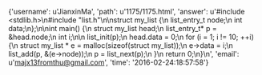 {'username': u'JianxinMa', 'path': u'1175/1175.html', 'answer': u'#include <stdlib.h>\n#include "list.h"\n\nstruct my_list {\n    list_entry_t node;\n    int data;\n};\n\nint main() {\n    struct my_list head;\n    list_entry_t* p = &head.node;\n    int i;\n\n    list_init(p);\n    head.data = 0;\n    for (i = 1; i != 10; ++i) {\n        struct my_list * e = malloc(sizeof(struct my_list));\n        e->data = i;\n        list_add(p, &(e->node));\n        p = list_next(p);\n    }\n    return 0;\n}\n', 'email': u'majx13fromthu@gmail.com', 'time': '2016-02-24:18:57:58'}